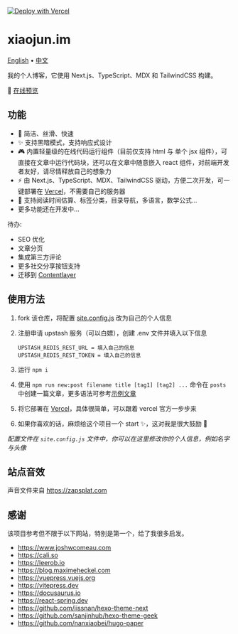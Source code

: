 [![Deploy with Vercel](https://vercel.com/button)](https://vercel.com/new/clone?repository-url=https%3A%2F%2Fgithub.com%2Fxiaojundebug%2Fxiaojun.im)

# xiaojun.im

[English](./README.md) • [中文](./README.zh-CN.md)

我的个人博客，它使用 Next.js、TypeScript、MDX 和 TailwindCSS 构建。

👀 [在线预览](https://xiaojun.im/)

## 功能

- 🎨 简洁、丝滑、快速
- ✨ 支持黑暗模式，支持响应式设计
- 🎮 内置轻量级的在线代码运行组件（目前仅支持 html 与 单个 jsx 组件），可直接在文章中运行代码块，还可以在文章中随意嵌入 react 组件，对前端开发者友好，请尽情释放自己的想象力
- ⚡️ 由 Next.js、TypeScript、MDX、TailwindCSS 驱动，方便二次开发，可一键部署在 [Vercel](https://vercel.com)，不需要自己的服务器
- 🧩 支持阅读时间估算、标签分类，目录导航，多语言，数学公式...
- 更多功能还在开发中...

待办:

- SEO 优化
- 文章分页
- 集成第三方评论
- 更多社交分享按钮支持
- 迁移到 [Contentlayer](https://github.com/contentlayerdev/contentlayer)

## 使用方法

1. fork 该仓库，将配置 [site.config.js](./site.config.js) 改为自己的个人信息
2. 注册申请 upstash 服务（可以白嫖），创建 .env 文件并填入以下信息

   ```env
   UPSTASH_REDIS_REST_URL = 填入自己的信息
   UPSTASH_REDIS_REST_TOKEN = 填入自己的信息
   ```

3. 运行 `npm i`
4. 使用 `npm run new:post filename title [tag1] [tag2] ...` 命令在 `posts` 中创建一篇文章，更多语法可参考[示例文章](https://www.xiaojun.im/posts/2023-04-27-mdx-syntax-guide)
5. 将它部署在 [Vercel](https://vercel.com)，具体很简单，可以跟着 vercel 官方一步步来
6. 如果你喜欢的话，麻烦给这个项目一个 start ✨，这对我是很大鼓励 🙏

_配置文件在 `site.config.js` 文件中，你可以在这里修改你的个人信息，例如名字与头像_

## 站点音效

声音文件来自 https://zapsplat.com

## 感谢

该项目参考但不限于以下网站，特别是第一个，给了我很多启发。

- https://www.joshwcomeau.com
- https://cali.so
- https://leerob.io
- https://blog.maximeheckel.com
- https://vuepress.vuejs.org
- https://vitepress.dev
- https://docusaurus.io
- https://react-spring.dev
- https://github.com/iissnan/hexo-theme-next
- https://github.com/sanjinhub/hexo-theme-geek
- https://github.com/nanxiaobei/hugo-paper

